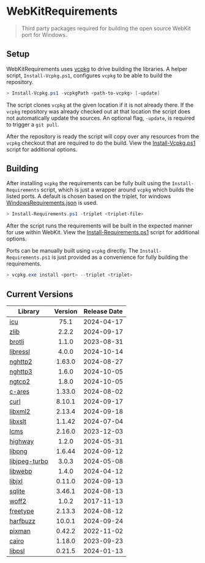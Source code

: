 # WebKitRequirements
> Third party packages required for building the open source WebKit port for Windows.

## Setup

WebKitRequirements uses [vcpkg](https://github.com/microsoft/vcpkg) to drive
building the libraries. A helper script, `Install-Vcpkg.ps1`, configures
`vcpkg` to be able to build the repository.

```powershell
> Install-Vcpkg.ps1 -vcpkgPath <path-to-vcpkg> [-update]
```

The script clones `vcpkg` at the given location if it is not already there. If
the `vcpkg` repository was already checked out at that location the script does
not automatically update the sources. An optional flag, `-update`, is required
to trigger a `git pull`.

After the repository is ready the script will copy over any resources from the
`vcpkg` checkout that are required to do the build. View the
[Install-Vcpkg.ps1](Install-Vcpkg.ps1) script for additional options.

## Building

After installing `vcpkg` the requirements can be fully built using the
`Install-Requirements` script, which is just a wrapper around `vcpkg` which
builds the listed ports. A default is chosen based on the triplet, for windows
[WindowsRequirements.json](WindowsRequirements.json) is used.

```powershell
> Install-Requirements.ps1 -triplet <triplet-file>
```

After the script runs the requirements will be built in the expected manner for
use within WebKit. View the
[Install-Requirements.ps1](Install-Requirements.ps1) script for additional
options.

Ports can be manually built using `vcpkg` directly. The
`Install-Requirements.ps1` is just provided as a convenience for fully building
the requirements.

```powershell
> vcpkg.exe install <port> --triplet <triplet>
```

## Current Versions

| Library | Version | Release Date |
|---|:---:|:---:|
| [icu](http://site.icu-project.org) | 75.1 | 2024-04-17 |
| [zlib](https://github.com/zlib-ng/zlib-ng) | 2.2.2 | 2024-09-17 |
| [brotli](https://github.com/google/brotli) | 1.1.0 | 2023-08-31 |
| [libressl](https://www.libressl.org) | 4.0.0 | 2024-10-14 |
| [nghttp2](https://nghttp2.org) | 1.63.0 | 2024-08-27 |
| [nghttp3](https://github.com/ngtcp2/nghttp3) | 1.6.0 | 2024-10-05 |
| [ngtcp2](https://github.com/ngtcp2/ngtcp2) | 1.8.0 | 2024-10-05 |
| [c-ares](https://c-ares.org) | 1.33.0 | 2024-08-02 |
| [curl](https://curl.se) | 8.10.1 | 2024-09-17 |
| [libxml2](http://xmlsoft.org) | 2.13.4 | 2024-09-18 |
| [libxslt](http://xmlsoft.org/libxslt) | 1.1.42 | 2024-07-04 |
| [lcms](https://www.littlecms.com/) | 2.16.0 | 2023-12-03 |
| [highway](https://github.com/google/highway) | 1.2.0 | 2024-05-31 |
| [libpng](http://www.libpng.org/pub/png/libpng.html) | 1.6.44 | 2024-09-12 |
| [libjpeg-turbo](http://libjpeg-turbo.virtualgl.org) | 3.0.3 | 2024-05-08 |
| [libwebp](https://github.com/webmproject/libwebp) | 1.4.0 | 2024-04-12 |
| [libjxl](https://github.com/libjxl/libjxl) | 0.11.0 | 2024-09-13 |
| [sqlite](http://sqlite.org) | 3.46.1 | 2024-08-13 |
| [woff2](https://github.com/google/woff2) | 1.0.2 | 2017-11-13 |
| [freetype](https://www.freetype.org) | 2.13.3 | 2024-08-12 |
| [harfbuzz](https://github.com/harfbuzz/harfbuzz) | 10.0.1 | 2024-09-24 |
| [pixman](http://www.pixman.org) | 0.42.2 | 2022-11-02 |
| [cairo](https://gitlab.freedesktop.org/cairo/cairo) | 1.18.0 | 2023-09-23 |
| [libpsl](https://github.com/rockdaboot/libpsl) | 0.21.5 | 2024-01-13 |
